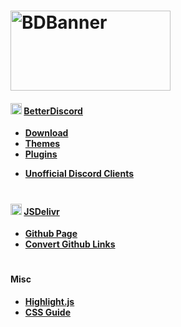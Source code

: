 <h1><img src="https://betterdiscord.app/resources/branding/logo_large.svg" alt="BDBanner" width="256px" height="128px"/></h1>

<h4><img src="https://betterdiscord.app/resources/branding/logo_small.svg" alt="BD-logo" width="18px" height="18px"/> <a href="https://betterdiscord.app"><strong>BetterDiscord</strong></a></h4>

- **[Download](https://github.com/BetterDiscord/Installer/releases/latest/download/BetterDiscord-Windows.exe)**
- **[Themes](https://betterdiscord.app/themes)**
- **[Plugins](https://betterdiscord.app/plugins)**

<div></div>

- **[Unofficial Discord Clients](https://github.com/Discord-Client-Encyclopedia-Management/Discord3rdparties)**

<h1></h1>

<h4><img src="https://www.jsdelivr.com/icon_256x256.png" alt="jsdelivr-logo" width="18px" height="18px"/> <a href="https://www.jsdelivr.com/github"><strong>JSDelivr</strong></a></h4>

- **[Github Page](https://github.com/jsdelivr/jsdelivr)**
- **[Convert Github Links](https://www.jsdelivr.com/github)**

<h1></h1>

#### Misc

- **[Highlight.js](https://highlightjs.org/)**
- **[CSS Guide](https://developer.mozilla.org/en-US/docs/Web/CSS)**
